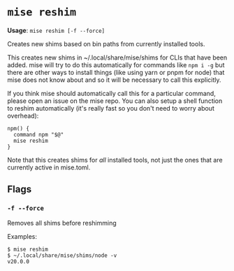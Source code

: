 # `mise reshim`

**Usage**: `mise reshim [-f --force]`

Creates new shims based on bin paths from currently installed tools.

This creates new shims in ~/.local/share/mise/shims for CLIs that have been added.
mise will try to do this automatically for commands like `npm i -g` but there are
other ways to install things (like using yarn or pnpm for node) that mise does
not know about and so it will be necessary to call this explicitly.

If you think mise should automatically call this for a particular command, please
open an issue on the mise repo. You can also setup a shell function to reshim
automatically (it's really fast so you don't need to worry about overhead):

    npm() {
      command npm "$@"
      mise reshim
    }

Note that this creates shims for _all_ installed tools, not just the ones that are
currently active in mise.toml.

## Flags

### `-f --force`

Removes all shims before reshimming

Examples:

    $ mise reshim
    $ ~/.local/share/mise/shims/node -v
    v20.0.0
